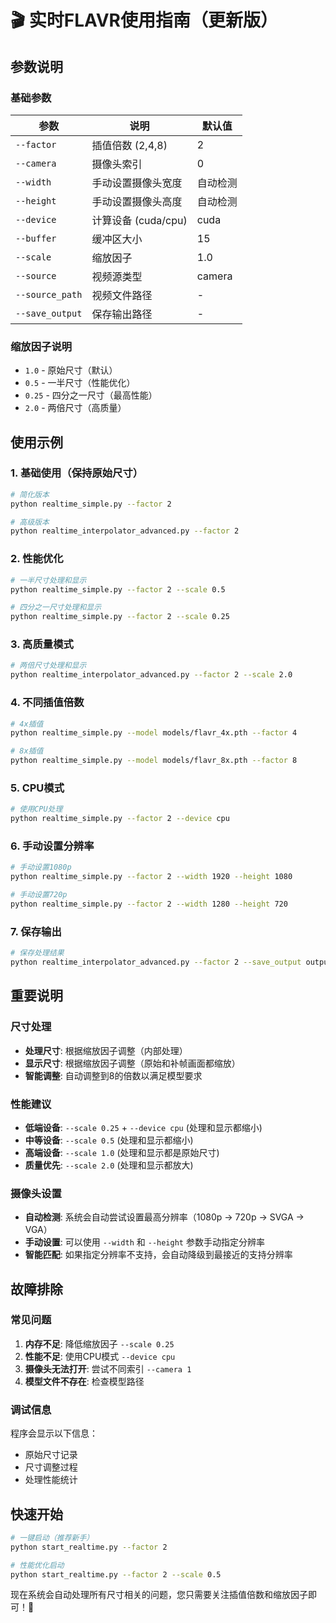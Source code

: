 # 🎬 实时FLAVR使用指南（更新版）

## 参数说明

### 基础参数
| 参数 | 说明 | 默认值 |
|------|------|--------|
| `--factor` | 插值倍数 (2,4,8) | 2 |
| `--camera` | 摄像头索引 | 0 |
| `--width` | 手动设置摄像头宽度 | 自动检测 |
| `--height` | 手动设置摄像头高度 | 自动检测 |
| `--device` | 计算设备 (cuda/cpu) | cuda |
| `--buffer` | 缓冲区大小 | 15 |
| `--scale` | 缩放因子 | 1.0 |
| `--source` | 视频源类型 | camera |
| `--source_path` | 视频文件路径 | - |
| `--save_output` | 保存输出路径 | - |

### 缩放因子说明
- `1.0` - 原始尺寸（默认）
- `0.5` - 一半尺寸（性能优化）
- `0.25` - 四分之一尺寸（最高性能）
- `2.0` - 两倍尺寸（高质量）

## 使用示例

### 1. 基础使用（保持原始尺寸）
```bash
# 简化版本
python realtime_simple.py --factor 2

# 高级版本
python realtime_interpolator_advanced.py --factor 2
```

### 2. 性能优化
```bash
# 一半尺寸处理和显示
python realtime_simple.py --factor 2 --scale 0.5

# 四分之一尺寸处理和显示
python realtime_simple.py --factor 2 --scale 0.25
```

### 3. 高质量模式
```bash
# 两倍尺寸处理和显示
python realtime_interpolator_advanced.py --factor 2 --scale 2.0
```

### 4. 不同插值倍数
```bash
# 4x插值
python realtime_simple.py --model models/flavr_4x.pth --factor 4

# 8x插值
python realtime_simple.py --model models/flavr_8x.pth --factor 8
```

### 5. CPU模式
```bash
# 使用CPU处理
python realtime_simple.py --factor 2 --device cpu
```

### 6. 手动设置分辨率
```bash
# 手动设置1080p
python realtime_simple.py --factor 2 --width 1920 --height 1080

# 手动设置720p
python realtime_simple.py --factor 2 --width 1280 --height 720
```

### 7. 保存输出
```bash
# 保存处理结果
python realtime_interpolator_advanced.py --factor 2 --save_output output.mp4
```

## 重要说明

### 尺寸处理
- **处理尺寸**: 根据缩放因子调整（内部处理）
- **显示尺寸**: 根据缩放因子调整（原始和补帧画面都缩放）
- **智能调整**: 自动调整到8的倍数以满足模型要求

### 性能建议
- **低端设备**: `--scale 0.25` + `--device cpu` (处理和显示都缩小)
- **中等设备**: `--scale 0.5` (处理和显示都缩小)
- **高端设备**: `--scale 1.0` (处理和显示都是原始尺寸)
- **质量优先**: `--scale 2.0` (处理和显示都放大)

### 摄像头设置
- **自动检测**: 系统会自动尝试设置最高分辨率（1080p → 720p → SVGA → VGA）
- **手动设置**: 可以使用 `--width` 和 `--height` 参数手动指定分辨率
- **智能匹配**: 如果指定分辨率不支持，会自动降级到最接近的支持分辨率

## 故障排除

### 常见问题
1. **内存不足**: 降低缩放因子 `--scale 0.25`
2. **性能不足**: 使用CPU模式 `--device cpu`
3. **摄像头无法打开**: 尝试不同索引 `--camera 1`
4. **模型文件不存在**: 检查模型路径

### 调试信息
程序会显示以下信息：
- 原始尺寸记录
- 尺寸调整过程
- 处理性能统计

## 快速开始

```bash
# 一键启动（推荐新手）
python start_realtime.py --factor 2

# 性能优化启动
python start_realtime.py --factor 2 --scale 0.5
```

现在系统会自动处理所有尺寸相关的问题，您只需要关注插值倍数和缩放因子即可！🎯 